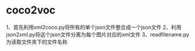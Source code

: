 # coco2voc
1、首先利用xml2coco.py将所有的单个json文件整合成一个json文件
2、利用json2xml.py将这个json文件分离为每个图片对应的xml文件
3、readfilename.py为读取文件夹下的文件名称
